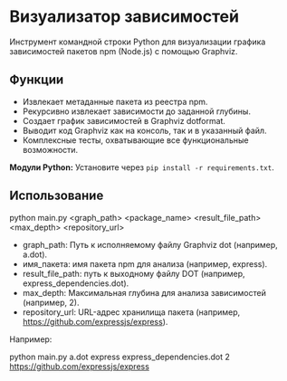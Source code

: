 # Визуализатор зависимостей

Инструмент командной строки Python для визуализации графика зависимостей пакетов npm (Node.js) с помощью Graphviz.

## Функции

- Извлекает метаданные пакета из реестра npm.
- Рекурсивно извлекает зависимости до заданной глубины.
- Создает график зависимостей в Graphviz dotformat.
- Выводит код Graphviz как на консоль, так и в указанный файл.
- Комплексные тесты, охватывающие все функциональные возможности.

**Модули Python:** Установите через `pip install -r requirements.txt`.

## Использование

python main.py <graph_path> <package_name> <result_file_path> <max_depth> <repository_url>
- graph_path: Путь к исполняемому файлу Graphviz dot (например, a.dot).
- имя_пакета: имя пакета npm для анализа (например, express).
- result_file_path: путь к выходному файлу DOT (например, express_dependencies.dot).
- max_depth: Максимальная глубина для анализа зависимостей (например, 2).
- repository_url: URL-адрес хранилища пакета (например, https://github.com/expressjs/express).

Например:

python main.py a.dot express express_dependencies.dot 2 https://github.com/expressjs/express